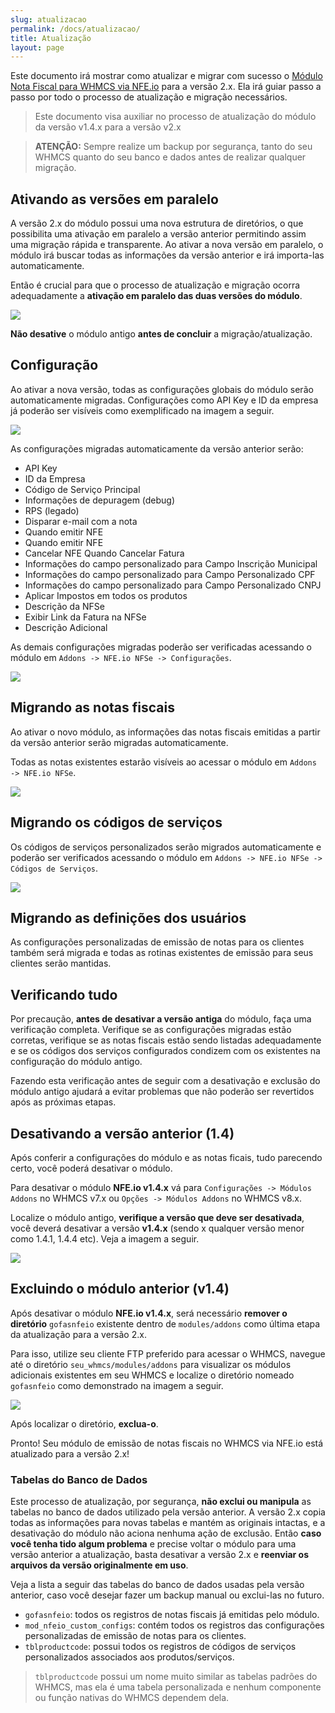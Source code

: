 ```yaml
---
slug: atualizacao
permalink: /docs/atualizacao/
title: Atualização
layout: page
---
```


Este documento irá mostrar como atualizar e migrar com sucesso o [Módulo Nota Fiscal para WHMCS via NFE.io](https://github.com/nfe/whmcs-addon) para a versão 2.x. Ela irá guiar passo a passo por todo o processo de atualização e migração necessários.

> Este documento visa auxiliar no processo de atualização do módulo da versão v1.4.x para a versão v2.x

> **ATENÇÃO:** Sempre realize um backup por segurança, tanto do seu WHMCS quanto do seu banco e dados antes de realizar qualquer migração.

## Ativando as versões em paralelo

A versão 2.x do módulo possui uma nova estrutura de diretórios, o que possibilita uma ativação em paralelo a versão anterior permitindo assim uma migração rápida e transparente. Ao ativar a nova versão em paralelo, o módulo irá buscar todas as informações da versão anterior e irá importa-las automaticamente.

Então é crucial para que o processo de atualização e migração ocorra adequadamente a **ativação em paralelo das duas versões do módulo**.

![](../assets/img/nfeio-whmcs-docs-atualizacao-01.png)

**Não desative** o módulo antigo **antes de concluir** a migração/atualização. 

## Configuração

Ao ativar a nova versão, todas as configurações globais do módulo serão automaticamente migradas. Configurações como API Key e ID da empresa já poderão ser visíveis como exemplificado na imagem a seguir.

![](../assets/img/nfeio-whmcs-docs-atualizacao-02.png)

As configurações migradas automaticamente da versão anterior serão:

* API Key
* ID da Empresa
* Código de Serviço Principal
* Informações de depuragem (debug)
* RPS (legado)
* Disparar e-mail com a nota
* Quando emitir NFE
* Quando emitir NFE
* Cancelar NFE Quando Cancelar Fatura
* Informações do campo personalizado para Campo Inscrição Municipal
* Informações do campo personalizado para Campo Personalizado CPF
* Informações do campo personalizado para Campo Personalizado CNPJ
* Aplicar Impostos em todos os produtos
* Descrição da NFSe
* Exibir Link da Fatura na NFSe
* Descrição Adicional

As demais configurações migradas poderão ser verificadas acessando o módulo em `Addons -> NFE.io NFSe -> Configurações`.

![](../assets/img/nfeio-whmcs-docs-atualizacao-03.png)

## Migrando as notas fiscais

Ao ativar o novo módulo, as informações das notas fiscais emitidas a partir da versão anterior serão migradas automaticamente.

Todas as notas existentes estarão visíveis ao acessar o módulo em  `Addons -> NFE.io NFSe`.

![](../assets/img/nfeio-whmcs-notas-fiscais.png)

## Migrando os códigos de serviços

Os códigos de serviços personalizados serão migrados automaticamente e poderão ser verificados acessando o módulo em `Addons -> NFE.io NFSe -> Códigos de Serviços`.

![](../assets/img/nfeio-whmcs-docs-atualizacao-04.png)

## Migrando as definições dos usuários

As configurações personalizadas de emissão de notas para os clientes também será migrada e todas as rotinas existentes de emissão para seus clientes serão mantidas.

## Verificando tudo

Por precaução, **antes de desativar a versão antiga** do módulo, faça uma verificação completa. Verifique se as configurações migradas estão corretas, verifique se as notas fiscais estão sendo listadas adequadamente e se os códigos dos serviços configurados condizem com os existentes na configuração do módulo antigo.

Fazendo esta verificação antes de seguir com a desativação e exclusão do módulo antigo ajudará a evitar problemas que não poderão ser revertidos após as próximas etapas.

## Desativando a versão anterior (1.4)

Após conferir a configurações do módulo e as notas ficais, tudo parecendo certo, você poderá desativar o módulo.

Para desativar o módulo **NFE.io v1.4.x** vá para `Configurações -> Módulos Addons` no WHMCS v7.x ou `Opções -> Módulos Addons` no WHMCS v8.x.

Localize o módulo antigo, **verifique a versão que deve ser desativada**, você deverá desativar a versão ****v1.4.x**** (sendo x qualquer versão menor como 1.4.1, 1.4.4 etc). Veja a imagem a seguir.

![](../assets/img/nfeio-whmcs-docs-atualizacao-05.png)

## Excluindo o módulo anterior (v1.4)

Após desativar o módulo **NFE.io v1.4.x**, será necessário **remover o diretório** `gofasnfeio` existente dentro de `modules/addons` como última etapa da atualização para a versão 2.x.

Para isso, utilize seu cliente FTP preferido para acessar o WHMCS, navegue até o diretório `seu_whmcs/modules/addons` para visualizar os módulos adicionais existentes em seu WHMCS e localize o diretório nomeado `gofasnfeio` como demonstrado na imagem a seguir.

![](../assets/img/nfeio-whmcs-docs-atualizacao-06.png)

Após localizar o diretório, **exclua-o**.

Pronto! Seu módulo de emissão de notas fiscais no WHMCS via NFE.io está atualizado para a versão 2.x!

### Tabelas do Banco de Dados

Este processo de atualização, por segurança, **não exclui ou manipula** as tabelas no banco de dados utilizado pela versão anterior. A versão 2.x copia todas as informações para novas tabelas e mantém as originais intactas, e a desativação do módulo não aciona nenhuma ação de exclusão. Então **caso você tenha tido algum problema** e precise voltar o módulo para uma versão anterior a atualização, basta desativar a versão 2.x e **reenviar os arquivos da versão originalmente em uso**.

Veja a lista a seguir das tabelas do banco de dados usadas pela versão anterior, caso você desejar fazer um backup manual ou exclui-las no futuro.

* `gofasnfeio`: todos os registros de notas fiscais já emitidas pelo módulo.
* `mod_nfeio_custom_configs`: contém todos os registros das configurações personalizadas de emissão de notas para os clientes.
* `tblproductcode`: possui todos os registros de códigos de serviços personalizados associados aos produtos/serviços.

> `tblproductcode` possui um nome muito similar as tabelas padrões do WHMCS, mas ela é uma tabela personalizada e nenhum componente ou função nativas do WHMCS dependem dela.
